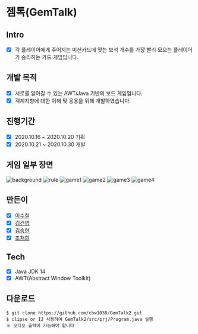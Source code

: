 # 젬톡(GemTalk)

## Intro
- [x] 각 플레이어에게 주어지는 미션카드에 맞는 보석 개수를 가장 빨리 모으는 플레이어가 승리하는 카드 게임입니다.  

## 개발 목적
- [x] 서로를 알아갈 수 있는 AWT/Java 기반의 보드 게임입니다.
- [x] 객체지향에 대한 이해 및 응용을 위해 개발하였습니다.

## 진행기간
- [x] 2020.10.16 ~ 2020.10.20 기획  
- [x] 2020.10.21 ~ 2020.10.30 개발

## 게임 일부 장면
![background](./intro/background.png)
![rule](./intro/rule.png)
![game1](./intro/game1.png)
![game2](./intro/game2.png)
![game3](./intro/game3.png)
![game4](./intro/game4.png)

## 만든이
- [x] [이수철](https://github.com/suchel653)
- [x] [김건영](https://github.com/aengun)
- [x] [김승현](https://github.com/Seugnhyun)
- [x] [조재희](https://github.com/cbw1030)

## Tech
- [x] Java JDK 14
- [x] AWT(Abstract Window Toolkit)

## 다운로드
```
$ git clone https://github.com/cbw1030/GemTalk2.git
$ clipse or IJ 사용하여 GemTalk2/src/prj/Program.java 실행
※ 오디오 출력이 가능해야 합니다
```
